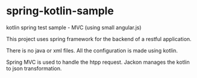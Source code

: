 # spring-kotlin-sample
kotlin spring test sample - MVC (using small angular.js)

This project uses spring framework for the backend of a restful application.

There is no java or xml files. All the configuration is made using kotlin.

Spring MVC is used to handle the htpp request. Jackon manages the kotlin to json
transformation.
